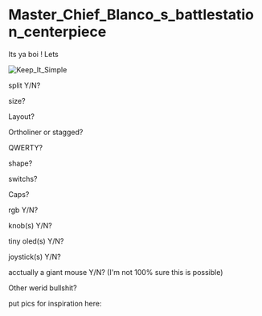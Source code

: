 # Master_Chief_Blanco_s_battlestation_centerpiece
Its ya boi
!
Lets



![Keep_It_Simple](https://user-images.githubusercontent.com/113202399/189412406-61ec3748-1d15-4bd9-92aa-437411940890.png)


split Y/N?


size?


Layout?

Ortholiner or stagged?
  
QWERTY?

shape?

switchs?

Caps?

rgb Y/N?

knob(s) Y/N?

tiny oled(s) Y/N?

joystick(s) Y/N?

acctually a giant mouse Y/N? (I'm not 100% sure this is possible)

Other werid bullshit?


put pics for inspiration here:







